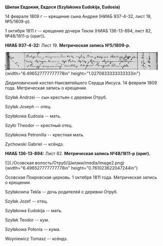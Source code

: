 **Шилак Евдокия, Евдося (Szyłakowa Eudokija, Eudosia)**

14 февраля 1809 г -- крещение сына Андрея (НИАБ 937-4-32, лист 19,
№5/1809-р).

1 октября 1811 г -- крещение дочери Текли (НИАБ 136-13-894, лист 82,
№48/1811-р (ориг)).

**НИАБ 937-4-32:** Лист 19. **Метрическая запись №5/1809-р.**

![](./media/de6d3800b815ba20fcfd1d5c9c291a0f04fffd9e.png){width="6.496527777777778in"
height="1.0270833333333333in"}

Дедиловичский костел Наисвятейшего Сердца Иисуса. 14 февраля 1809 года.
Метрическая запись о крещении.

Szyłak Andrzei -- сын крестьян с деревни Отруб.

Szyłak Joseph -- отец.

Szyłakowa Eudosia -- мать.

Szyło Theodor -- крестный отец.

Szyłakowa Petronilla -- крестная мать.

Zychowski Gabriel -- ксёндз.

**НИАБ 136-13-894:** Лист 82. **Метрическая запись №48/1811-р (ориг).**

![](./Осовская волость/Отруб/Шилаки/media/image2.png){width="6.496527777777778in"
height="0.761023622047244in"}

Осовская Покровская церковь. 1 октября 1811 года. Метрическая запись о
крещении.

Szyłakowna Tekla -- дочь родителей с деревни Отруб.

Szyłak Jozef -- отец.

Szyłakowa Eudokija -- мать.

Szyłak Teodor -- кум.

Szyłakowa Połonia -- кума.

Woyniewicz Tomasz -- ксёндз.
